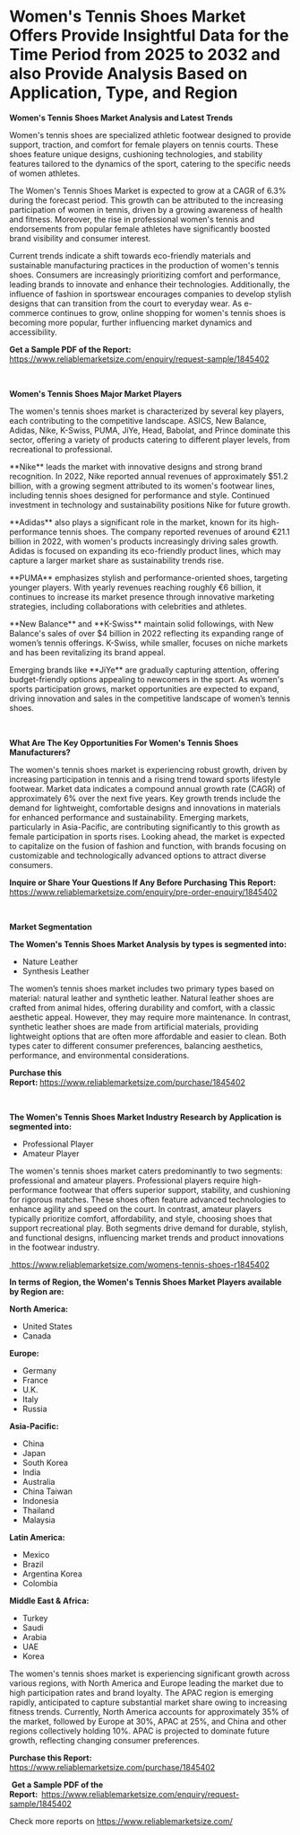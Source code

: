 <p><h1>Women's Tennis Shoes Market Offers Provide Insightful Data for the Time Period from 2025 to 2032 and also Provide Analysis Based on Application, Type, and Region</h1></p><p><strong>Women's Tennis Shoes Market Analysis and Latest Trends</strong></p>
<p><p>Women's tennis shoes are specialized athletic footwear designed to provide support, traction, and comfort for female players on tennis courts. These shoes feature unique designs, cushioning technologies, and stability features tailored to the dynamics of the sport, catering to the specific needs of women athletes.</p><p>The Women's Tennis Shoes Market is expected to grow at a CAGR of 6.3% during the forecast period. This growth can be attributed to the increasing participation of women in tennis, driven by a growing awareness of health and fitness. Moreover, the rise in professional women's tennis and endorsements from popular female athletes have significantly boosted brand visibility and consumer interest.</p><p>Current trends indicate a shift towards eco-friendly materials and sustainable manufacturing practices in the production of women's tennis shoes. Consumers are increasingly prioritizing comfort and performance, leading brands to innovate and enhance their technologies. Additionally, the influence of fashion in sportswear encourages companies to develop stylish designs that can transition from the court to everyday wear. As e-commerce continues to grow, online shopping for women's tennis shoes is becoming more popular, further influencing market dynamics and accessibility.</p></p>
<p><strong>Get a Sample PDF of the Report:&nbsp;</strong> <a href="https://www.reliablemarketsize.com/enquiry/request-sample/1845402?utm_campaign=3555&utm_medium=2&utm_source=Github&utm_content=ia&utm_term=04042025&utm_id=womens-tennis-shoes">https://www.reliablemarketsize.com/enquiry/request-sample/1845402</a></p>
<p>&nbsp;</p>
<p><strong>Women's Tennis Shoes Major Market Players</strong></p>
<p><p>The women's tennis shoes market is characterized by several key players, each contributing to the competitive landscape. ASICS, New Balance, Adidas, Nike, K-Swiss, PUMA, JiYe, Head, Babolat, and Prince dominate this sector, offering a variety of products catering to different player levels, from recreational to professional.</p><p>**Nike** leads the market with innovative designs and strong brand recognition. In 2022, Nike reported annual revenues of approximately $51.2 billion, with a growing segment attributed to its women's footwear lines, including tennis shoes designed for performance and style. Continued investment in technology and sustainability positions Nike for future growth.</p><p>**Adidas** also plays a significant role in the market, known for its high-performance tennis shoes. The company reported revenues of around €21.1 billion in 2022, with women's products increasingly driving sales growth. Adidas is focused on expanding its eco-friendly product lines, which may capture a larger market share as sustainability trends rise.</p><p>**PUMA** emphasizes stylish and performance-oriented shoes, targeting younger players. With yearly revenues reaching roughly €6 billion, it continues to increase its market presence through innovative marketing strategies, including collaborations with celebrities and athletes.</p><p>**New Balance** and **K-Swiss** maintain solid followings, with New Balance's sales of over $4 billion in 2022 reflecting its expanding range of women’s tennis offerings. K-Swiss, while smaller, focuses on niche markets and has been revitalizing its brand appeal.</p><p>Emerging brands like **JiYe** are gradually capturing attention, offering budget-friendly options appealing to newcomers in the sport. As women's sports participation grows, market opportunities are expected to expand, driving innovation and sales in the competitive landscape of women’s tennis shoes.</p></p>
<p>&nbsp;</p>
<p><strong>What Are The Key Opportunities For Women's Tennis Shoes Manufacturers?</strong></p>
<p><p>The women's tennis shoes market is experiencing robust growth, driven by increasing participation in tennis and a rising trend toward sports lifestyle footwear. Market data indicates a compound annual growth rate (CAGR) of approximately 6% over the next five years. Key growth trends include the demand for lightweight, comfortable designs and innovations in materials for enhanced performance and sustainability. Emerging markets, particularly in Asia-Pacific, are contributing significantly to this growth as female participation in sports rises. Looking ahead, the market is expected to capitalize on the fusion of fashion and function, with brands focusing on customizable and technologically advanced options to attract diverse consumers.</p></p>
<p><strong>Inquire or Share Your Questions If Any Before Purchasing This Report:</strong> <a href="https://www.reliablemarketsize.com/enquiry/pre-order-enquiry/1845402?utm_campaign=3555&utm_medium=2&utm_source=Github&utm_content=ia&utm_term=04042025&utm_id=womens-tennis-shoes">https://www.reliablemarketsize.com/enquiry/pre-order-enquiry/1845402</a></p>
<p>&nbsp;</p>
<p><strong>Market Segmentation</strong></p>
<p><strong>The Women's Tennis Shoes Market Analysis by types is segmented into:</strong></p>
<p><ul><li>Nature Leather</li><li>Synthesis Leather</li></ul></p>
<p><p>The women’s tennis shoes market includes two primary types based on material: natural leather and synthetic leather. Natural leather shoes are crafted from animal hides, offering durability and comfort, with a classic aesthetic appeal. However, they may require more maintenance. In contrast, synthetic leather shoes are made from artificial materials, providing lightweight options that are often more affordable and easier to clean. Both types cater to different consumer preferences, balancing aesthetics, performance, and environmental considerations.</p></p>
<p><strong>Purchase this Report:&nbsp;</strong><a href="https://www.reliablemarketsize.com/purchase/1845402?utm_campaign=3555&utm_medium=2&utm_source=Github&utm_content=ia&utm_term=04042025&utm_id=womens-tennis-shoes">https://www.reliablemarketsize.com/purchase/1845402</a></p>
<p>&nbsp;</p>
<p><strong>The Women's Tennis Shoes Market Industry Research by Application is segmented into:</strong></p>
<p><ul><li>Professional Player</li><li>Amateur Player</li></ul></p>
<p><p>The women's tennis shoes market caters predominantly to two segments: professional and amateur players. Professional players require high-performance footwear that offers superior support, stability, and cushioning for rigorous matches. These shoes often feature advanced technologies to enhance agility and speed on the court. In contrast, amateur players typically prioritize comfort, affordability, and style, choosing shoes that support recreational play. Both segments drive demand for durable, stylish, and functional designs, influencing market trends and product innovations in the footwear industry.</p></p>
<p><a href="https://www.reliablemarketsize.com/womens-tennis-shoes-r1845402?utm_campaign=3555&utm_medium=2&utm_source=Github&utm_content=ia&utm_term=04042025&utm_id=womens-tennis-shoes">&nbsp;https://www.reliablemarketsize.com/womens-tennis-shoes-r1845402</a></p>
<p><strong>In terms of Region, the Women's Tennis Shoes Market Players available by Region are:</strong></p>
<p>
    <p> <strong> North America: </strong>
        <ul>
            <li>United States</li>
            <li>Canada</li>
        </ul>
        </p> 
    <p> <strong> Europe: </strong>
        <ul>
            <li>Germany</li>
            <li>France</li>
            <li>U.K.</li>
            <li>Italy</li>
            <li>Russia</li>
        </ul>
        </p> 
    <p> <strong> Asia-Pacific: </strong>
        <ul>
            <li>China</li>
            <li>Japan</li>
            <li>South Korea</li>
            <li>India</li>
            <li>Australia</li>
            <li>China Taiwan</li>
            <li>Indonesia</li>
            <li>Thailand</li>
            <li>Malaysia</li>
        </ul>
        </p> 
    <p> <strong> Latin America: </strong>
        <ul>
            <li>Mexico</li>
            <li>Brazil</li>
            <li>Argentina Korea</li>
            <li>Colombia</li>
        </ul>
        </p> 
    <p> <strong> Middle East & Africa: </strong>
        <ul>
            <li>Turkey</li>
            <li>Saudi</li>
            <li>Arabia</li>
            <li>UAE</li>
            <li>Korea</li>
        </ul>
    </p>
    </p>
<p><p>The women's tennis shoes market is experiencing significant growth across various regions, with North America and Europe leading the market due to high participation rates and brand loyalty. The APAC region is emerging rapidly, anticipated to capture substantial market share owing to increasing fitness trends. Currently, North America accounts for approximately 35% of the market, followed by Europe at 30%, APAC at 25%, and China and other regions collectively holding 10%. APAC is projected to dominate future growth, reflecting changing consumer preferences.</p></p>
<p><strong>Purchase this Report: </strong><a href="https://www.reliablemarketsize.com/purchase/1845402?utm_campaign=3555&utm_medium=2&utm_source=Github&utm_content=ia&utm_term=04042025&utm_id=womens-tennis-shoes">https://www.reliablemarketsize.com/purchase/1845402</a></p>
<p>&nbsp;<strong>Get a Sample PDF of the Report:&nbsp;&nbsp;</strong><a href="https://www.reliablemarketsize.com/enquiry/request-sample/1845402?utm_campaign=3555&utm_medium=2&utm_source=Github&utm_content=ia&utm_term=04042025&utm_id=womens-tennis-shoes">https://www.reliablemarketsize.com/enquiry/request-sample/1845402</a></p>
<p><strong></strong></p>
<p>Check more reports on <a href="https://www.reliablemarketsize.com/?utm_campaign=3555&utm_medium=2&utm_source=Github&utm_content=ia&utm_term=04042025&utm_id=womens-tennis-shoes">https://www.reliablemarketsize.com/</a></p>